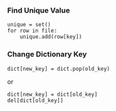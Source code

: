 <h3>Find Unique Value</h3>

<pre><code class="Python">unique = set()
for row in file:
    unique.add(row[key])
</code></pre>

<h3>Change Dictionary Key</h3>

<pre><code class="Python">dict[new_key] = dict.pop(old_key)
</code></pre>

<p>or</p>

<pre><code class="Python">dict[new_key] = dict[old_key]
del[dict[old_key]]
</code></pre>
